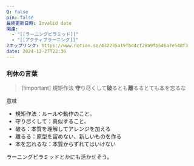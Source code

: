 ```yaml
---
Q: false
pin: false
最終更新日時: Invalid date
関連:
  - "[[ラーニングピラミッド]]"
  - "[[アクティブラーニング]]"
2ホップリンク: https://www.notion.so/432235a19fbd4cf28a9fb546a7e548f3
date: 2024-12-27T22:36
---
```

  

### 利休の言葉

> [!important] 規矩作法 **守**り尽くして**破**るとも**離**るるとても本を忘るな

  

意味

- 規矩作法：ルールや動作のこと。
- 守り尽くして：真似すること、
- 破る：本質を理解してアレンジを加える
- 離るる：原型を留めない、新しいものを作る
- 本を忘れるな：本質からずれてはいけない

  

ラーニングピラミッドとかにも活かせそう。